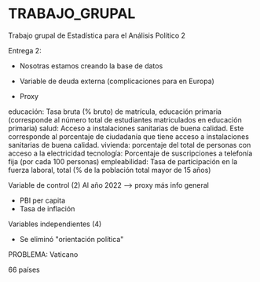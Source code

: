 # TRABAJO_GRUPAL
Trabajo grupal de Estadística para el Análisis Político 2


Entrega 2: 
* Nosotras estamos creando la base de datos
* Variable de deuda externa (complicaciones para en Europa)
  
* Proxy

educación: Tasa bruta (% bruto) de matrícula, educación primaria (corresponde al número total de estudiantes matriculados en educación primaria)
salud: Acceso a instalaciones sanitarias de buena calidad. Este corresponde al porcentaje de ciudadanía que tiene acceso a instalaciones sanitarias de buena calidad.
vivienda: porcentaje del total de personas con acceso a la electricidad 
tecnología: Porcentaje de suscripciones a telefonía fija (por cada 100 personas)
empleabilidad: Tasa de participación en la fuerza laboral, total (% de la población total mayor de 15 años)

Variable de control (2)
Al año 2022 --> proxy más info general 
* PBI per capita
* Tasa de inflación

Variables independientes (4)
* Se eliminó "orientación política"

PROBLEMA: Vaticano

66 países 
